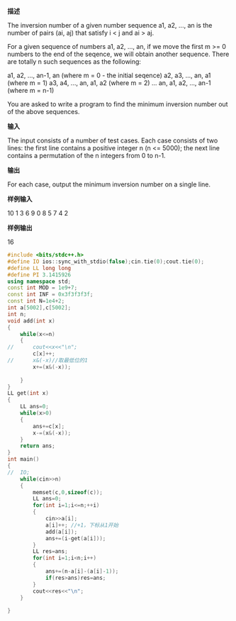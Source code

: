 **描述**

The inversion number of a given number sequence a1, a2, ..., an is the number of pairs (ai, aj) that satisfy i < j and ai > aj.

For a given sequence of numbers a1, a2, ..., an, if we move the first m >= 0 numbers to the end of the seqence, we will obtain another sequence. There are totally n such sequences as the following:

a1, a2, ..., an-1, an (where m = 0 - the initial seqence)
a2, a3, ..., an, a1 (where m = 1)
a3, a4, ..., an, a1, a2 (where m = 2)
...
an, a1, a2, ..., an-1 (where m = n-1)

You are asked to write a program to find the minimum inversion number out of the above sequences.

**输入**

The input consists of a number of test cases. Each case consists of two lines: the first line contains a positive integer n (n <= 5000); the next line contains a permutation of the n integers from 0 to n-1.

**输出**

For each case, output the minimum inversion number on a single line.

**样例输入**

10
1 3 6 9 0 8 5 7 4 2

**样例输出**

16

 

```C++
#include <bits/stdc++.h>
#define IO ios::sync_with_stdio(false);cin.tie(0);cout.tie(0);
#define LL long long
#define PI 3.1415926
using namespace std;
const int MOD = 1e9+7;
const int INF = 0x3f3f3f3f;
const int N=1e4+2;
int a[5002],c[5002];
int n;
void add(int x)
{
	while(x<=n)
	{
//		cout<<x<<"\n";
		c[x]++;
//		x&(-x)//取最低位的1 
		x+=(x&(-x));
		
	}
}
LL get(int x)
{
	LL ans=0;
	while(x>0)
	{
		ans+=c[x];
		x-=(x&(-x));
	}
	return ans;
}
int main()
{
//	IO;
	while(cin>>n)
	{
		memset(c,0,sizeof(c));
		LL ans=0; 
		for(int i=1;i<=n;++i)
		{
			cin>>a[i];
			a[i]++; //+1，下标从1开始 
			add(a[i]); 
			ans+=(i-get(a[i]));  
		}	
		LL res=ans;
		for(int i=1;i<n;i++)
		{
			ans+=(n-a[i]-(a[i]-1));
			if(res>ans)res=ans;
		}
		cout<<res<<"\n";
	}
	
}
 
 
 
```

